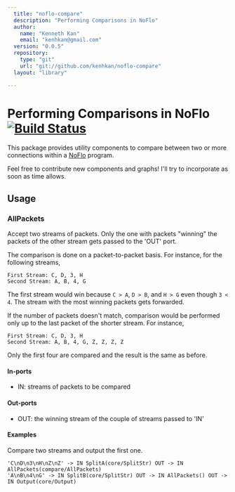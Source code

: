 ```yaml
---
  title: "noflo-compare"
  description: "Performing Comparisons in NoFlo"
  author: 
    name: "Kenneth Kan"
    email: "kenhkan@gmail.com"
  version: "0.0.5"
  repository: 
    type: "git"
    url: "git://github.com/kenhkan/noflo-compare"
  layout: "library"

---
```

Performing Comparisons in NoFlo [![Build Status](https://secure.travis-ci.org/kenhkan/noflo-compare.png?branch=master)](https://travis-ci.org/kenhkan/noflo-compare)
===============================

This package provides utility components to compare between two or more
connections within a [NoFlo](http://noflojs.org/) program.

Feel free to contribute new components and graphs! I'll try to
incorporate as soon as time allows.


Usage
-------------------------------

### AllPackets ###

Accept two streams of packets. Only the one with packets "winning" the
packets of the other stream gets passed to the 'OUT' port.

The comparison is done on a packet-to-packet basis. For instance, for
the following streams,

    First Stream: C, D, 3, H
    Second Stream: A, B, 4, G

The first stream would win because `C > A`, `D > B`, and `H > G` even
though `3 < 4`. The stream with the most winning packets gets forwarded.

If the number of packets doesn't match, comparison would be performed
only up to the last packet of the shorter stream. For instance,

    First Stream: C, D, 3, H
    Second Stream: A, B, 4, G, Z, Z, Z, Z

Only the first four are compared and the result is the same as before.

#### In-ports

  * IN: streams of packets to be compared

#### Out-ports

  * OUT: the winning stream of the couple of streams passed to 'IN'

#### Examples

Compare two streams and output the first one.

    'C\nD\n3\nH\nZ\nZ' -> IN SplitA(core/SplitStr) OUT -> IN AllPackets(compare/AllPackets)
    'A\nB\n4\nG' -> IN SplitB(core/SplitStr) OUT -> IN AllPackets() OUT -> IN Output(core/Output)
